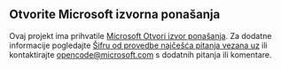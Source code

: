 ## <a name="microsoft-open-source-code-of-conduct"></a>Otvorite Microsoft izvorna ponašanja
Ovaj projekt ima prihvatile [Microsoft Otvori izvor ponašanja](https://opensource.microsoft.com/codeofconduct/). Za dodatne informacije pogledajte [Šifru od provedbe najčešća pitanja vezana uz](https://opensource.microsoft.com/codeofconduct/faq/) ili kontaktirajte [opencode@microsoft.com](mailto:opencode@microsoft.com) s dodatnih pitanja ili komentare.
